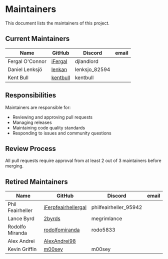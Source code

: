 # Maintainers

This document lists the maintainers of this project.

## Current Maintainers

| Name            | GitHub                                                | Discord         | email                      |
| --------------- | ----------------------------------------------------- | --------------- | -------------------------- |
| Fergal O'Connor | [iFergal](https://github.com/iFergal)                 | djlandlord      |                            |
| Daniel Lenksjö  | [lenkan](https://github.com/lenkan)                   | lenksjo_82594   |                            |
| Kent Bull       | [kentbull](https://github.com/kentbull)               | kentbull        |                            |

## Responsibilities

Maintainers are responsible for:

- Reviewing and approving pull requests
- Managing releases
- Maintaining code quality standards
- Responding to issues and community questions

## Review Process

All pull requests require approval from at least 2 out of 3 maintainers before merging.

## Retired Maintainers

| Name                    | GitHub                                                  | Discord               | email                                 |
| ----------------------- | ------------------------------------------------------- | --------------------- | ------------------------------------- |
| Phil Feairheller        | [iFerpfeairhellergal](https://github.com/pfeairheller)  | philfeairheller_95942 |                                       |
| Lance Byrd              | [2byrds](https://github.com/2byrds)                     | megrimlance           |                                       |
| Rodolfo Miranda         | [rodolfomiranda](https://github.com/rodolfomiranda)     | rodo5833              |                                       |
| Alex Andrei             | [AlexAndrei98](https://github.com/AlexAndrei98)         |                       |                                       |
| Kevin Griffin           | [m00sey](https://github.com/m00sey)                     | m00sey                |                                       |
